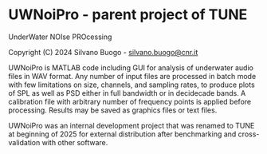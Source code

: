 # UWNoiPro - parent project of TUNE
UnderWater NOIse PROcessing

Copyright (C) 2024 Silvano Buogo - silvano.buogo@cnr.it

UWNoiPro is MATLAB code including GUI for analysis of underwater audio files in WAV format.
Any number of input files are processed in batch mode with few limitations on size, channels,
and sampling rates, to produce plots of SPL as well as PSD either in full bandwidth or in 
decidecade bands. 
A calibration file with arbitrary number of frequency points is applied before processing.
Results may be saved as graphics files or text files.

UWNoiPro was an internal development project that was renamed to TUNE at beginning of 2025
for external distribution after benchmarking and cross-validation with other software.
